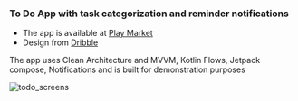 ### To Do App with task categorization and reminder notifications 
- The app is available at <a href="https://play.google.com/store/apps/details?id=com.fsa.to_do_app">Play Market</a>
- Design from <a href="https://dribbble.com/shots/4836523-Today-List-tasks-Tasker-app?utm_source=Clipboard_Shot&utm_campaign=degisner&utm_content=Today%20%26%20List%20tasks%20%E2%80%94%20Tasker%20app&utm_medium=Social_Share&utm_source=Clipboard_Shot&utm_campaign=degisner&utm_content=Today%20%26%20List%20tasks%20%E2%80%94%20Tasker%20app&utm_medium=Social_Share">Dribble</a>

The app uses Clean Architecture and MVVM, Kotlin Flows, Jetpack compose, Notifications and is built for demonstration purposes


![todo_screens](https://github.com/firuza-hub/FSA_ToDo/assets/52698220/04ebadc8-9b34-463f-ba60-e6f880050ae8)
